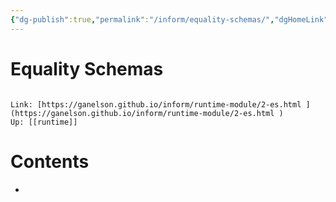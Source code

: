 ```yaml
---
{"dg-publish":true,"permalink":"/inform/equality-schemas/","dgHomeLink":true,"dgPassFrontmatter":false}
---
```


# Equality Schemas
```ad-info

Link: [https://ganelson.github.io/inform/runtime-module/2-es.html ](https://ganelson.github.io/inform/runtime-module/2-es.html )
Up: [[runtime]]
```

# Contents
- 